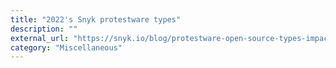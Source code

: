 ```yaml
---
title: "2022's Snyk protestware types"
description: ""
external_url: "https://snyk.io/blog/protestware-open-source-types-impact/"
category: "Miscellaneous"
---
```

